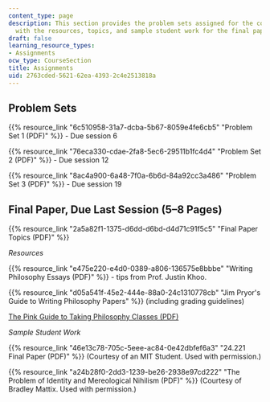 ```yaml
---
content_type: page
description: This section provides the problem sets assigned for the course, along
  with the resources, topics, and sample student work for the final paper.
draft: false
learning_resource_types:
- Assignments
ocw_type: CourseSection
title: Assignments
uid: 2763cded-5621-62ea-4393-2c4e2513818a
---
```

## Problem Sets

{{% resource_link "6c510958-31a7-dcba-5b67-8059e4fe6cb5" "Problem Set 1 (PDF)" %}} - Due session 6

{{% resource_link "76eca330-cdae-2fa8-5ec6-29511b1fc4d4" "Problem Set 2 (PDF)" %}} - Due session 12

{{% resource_link "8ac4a900-6a48-7f0a-6b6d-84a92cc3a486" "Problem Set 3 (PDF)" %}} - Due session 19

## Final Paper, Due Last Session (5–8 Pages)

{{% resource_link "2a5a82f1-1375-d6dd-d6bd-d4d71c91f5c5" "Final Paper Topics (PDF)" %}}

*Resources*

{{% resource_link "e475e220-e4d0-0389-a806-136575e8bbbe" "Writing Philosophy Essays (PDF)" %}} - tips from Prof. Justin Khoo.

{{% resource_link "d05a541f-45e2-444e-88a0-24c1310778cb" "Jim Pryor's Guide to Writing Philosophy Papers" %}} (including grading guidelines)

[The Pink Guide to Taking Philosophy Classes (PDF)](/courses/24-08j-philosophical-issues-in-brain-science-spring-2009/resources/mit24_08js09_read)

*Sample Student Work*

{{% resource_link "46e13c78-705c-5eee-ac84-0e42dbfef6a3" "24.221 Final Paper (PDF)" %}} (Courtesy of an MIT Student. Used with permission.)

{{% resource_link "a24b28f0-2dd3-1239-be26-2938e97cd222" "The Problem of Identity and Mereological Nihilism (PDF)" %}} (Courtesy of Bradley Mattix. Used with permission.)